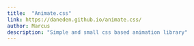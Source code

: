```yaml
---
title:  "Animate.css"
link: https://daneden.github.io/animate.css/
author: Marcus
description: "Simple and small css based animation library"
---
```

